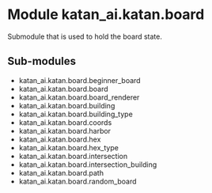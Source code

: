 Module katan_ai.katan.board
===========================
Submodule that is used to hold the board state.

Sub-modules
-----------
* katan_ai.katan.board.beginner_board
* katan_ai.katan.board.board
* katan_ai.katan.board.board_renderer
* katan_ai.katan.board.building
* katan_ai.katan.board.building_type
* katan_ai.katan.board.coords
* katan_ai.katan.board.harbor
* katan_ai.katan.board.hex
* katan_ai.katan.board.hex_type
* katan_ai.katan.board.intersection
* katan_ai.katan.board.intersection_building
* katan_ai.katan.board.path
* katan_ai.katan.board.random_board
